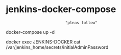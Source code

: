# jenkins-docker-compose                                                                                                                        

                              "pleas follow"

docker-compose up -d 

docker exec JENKINS-DOCKER cat /var/jenkins_home/secrets/initialAdminPassword
